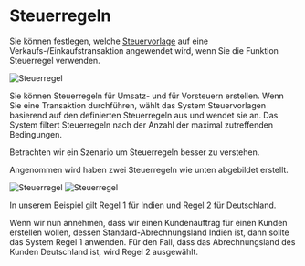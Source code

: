 <!-- add-breadcrumbs -->
# Steuerregeln


Sie können festlegen, welche [Steuervorlage](/docs/user/manual/de/setting-up/setting-up-taxes.html) auf eine Verkaufs-/Einkaufstransaktion angewendet wird, wenn Sie die Funktion Steuerregel verwenden.

<img class="screenshot" alt="Steuerregel" src="{{docs_base_url}}/v12/assets/img/accounts/tax-rule.png">

Sie können Steuerregeln für Umsatz- und für Vorsteuern erstellen. Wenn Sie eine Transaktion durchführen, wählt das System Steuervorlagen basierend auf den definierten Steuerregeln aus und wendet sie an. Das System filtert Steuerregeln nach der Anzahl der maximal zutreffenden Bedingungen.

Betrachten wir ein Szenario um Steuerregeln besser zu verstehen.

Angenommen wird haben zwei Steuerregeln wie unten abgebildet erstellt.

<img class="screenshot" alt="Steuerregel" src="{{docs_base_url}}/v12/assets/img/accounts/tax-rule-1.png">

<img class="screenshot" alt="Steuerregel" src="{{docs_base_url}}/v12/assets/img/accounts/tax-rule-2.png">

In unserem Beispiel gilt Regel 1 für Indien und Regel 2 für Deutschland.

Wenn wir nun annehmen, dass wir einen Kundenauftrag für einen Kunden erstellen wollen, dessen Standard-Abrechnungsland Indien ist, dann sollte das System Regel 1 anwenden. Für den Fall, dass das Abrechnungsland des Kunden Deutschland ist, wird Regel 2 ausgewählt.
